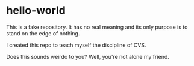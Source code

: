 # hello-world
This is a fake repository. 
It has no real meaning and its only purpose is to stand on the edge of nothing.

I created this repo to teach myself the discipline of CVS.

Does this sounds weirdo to you? Well, you're not alone my friend.
